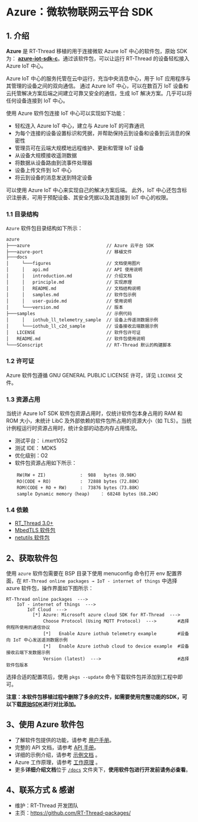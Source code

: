 # Azure：微软物联网云平台 SDK
## 1. 介绍

**Azure** 是 RT-Thread 移植的用于连接微软  Azure IoT 中心的软件包，原始 SDK 为： [**azure-iot-sdk-c**](https://github.com/Azure/azure-iot-sdk-c/tree/5299d0010226fdf2dabb3ac3c1f38eabe4500986)。通过该软件包，可以让运行 RT-Thread 的设备轻松接入 Azure IoT 中心。

Azure IoT 中心的服务托管在云中运行，充当中央消息中心，用于 IoT 应用程序与其管理的设备之间的双向通信。 通过 Azure IoT 中心，可以在数百万 IoT 设备和云托管解决方案后端之间建立可靠又安全的通信，生成 IoT 解决方案。几乎可以将任何设备连接到 IoT 中心。

使用 Azure 软件包连接 IoT 中心可以实现如下功能：

- 轻松连入 Azure IoT 中心，建立与 Azure IoT 的可靠通讯
- 为每个连接的设备设置标识和凭据，并帮助保持云到设备和设备到云消息的保密性
- 管理员可在云端大规模地远程维护、更新和管理 IoT 设备
- 从设备大规模接收遥测数据
- 将数据从设备路由到流事件处理器
- 设备上传文件到 IoT 中心
- 将云到设备的消息发送到特定设备

可以使用 Azure IoT 中心来实现自己的解决方案后端。 此外，IoT 中心还包含标识注册表，可用于预配设备、其安全凭据以及其连接到 IoT 中心的权限。

### 1.1 目录结构

`Azure` 软件包目录结构如下所示：

``` 
azure
├───azure                             // Azure 云平台 SDK
├───azure-port                        // 移植文件
├───docs 
│     └───figures                     // 文档使用图片
│     │   api.md                      // API 使用说明
│     │   introduction.md             // 介绍文档
│     │   principle.md                // 实现原理
│     │   README.md                   // 文档结构说明  
│     │   samples.md                  // 软件包示例
│     │   user-guide.md               // 使用说明
│     └───version.md                  // 版本
├───samples                           // 示例代码
│     │   iothub_ll_telemetry_sample  // 设备上传遥测数据示例
│     └───iothub_ll_c2d_sample        // 设备接收云端数据示例
│   LICENSE                           // 软件包许可证
│   README.md                         // 软件包使用说明
└───SConscript                        // RT-Thread 默认的构建脚本
```

### 1.2 许可证

Azure 软件包遵循 GNU GENERAL PUBLIC LICENSE 许可，详见 `LICENSE` 文件。

### 1.3 资源占用

当统计 Azure IoT SDK 软件包资源占用时，仅统计软件包本身占用的 RAM 和 ROM 大小，未统计 LibC 及外部依赖的软件包所占用的资源大小（如 TLS）。当统计例程运行时资源占用时，统计全部的动态内存占用情况。

- 测试平台： i.mxrt1052
- 测试 IDE： MDK5
- 优化级别：O2
- 软件包资源占用如下所示：
```
    RW(RW + ZI)             :  988   bytes（0.98K）
    RO(CODE + RO)           :  72888 bytes（72.88K）
    ROM(CODE + RO + RW)     :  73876 bytes（73.88K）
    sample Dynamic memory（heap)    ： 68248 bytes（68.24K）
```


### 1.4 依赖

- [RT_Thread 3.0+](https://github.com/RT-Thread/rt-thread/releases/tag/v3.0.4)
- [MbedTLS 软件包](https://github.com/RT-Thread-packages/mbedtls)
- [netutils 软件包](https://github.com/RT-Thread-packages/netutils)

## 2、获取软件包

使用 `azure` 软件包需要在 BSP 目录下使用 menuconfig 命令打开 env 配置界面，在 `RT-Thread online packages → IoT - internet of things`  中选择 azure 软件包，操作界面如下图所示：

```shell
RT-Thread online packages  --->
    IoT - internet of things  --->
        IoT Cloud  --->
          [*] Azure: Microsoft azure cloud SDK for RT-Thread  --->       
              Choose Protocol (Using MQTT Protocol)  --->        #选择例程所使用的通信协议
              [*]   Enable Azure iothub telemetry example        #设备向 IoT 中心发送遥测数据示例
              [*]   Enable Azure iothub cloud to device example  #设备接收云端下发数据示例       
              Version (latest)  --->                             #选择软件包版本
```
选择合适的配置项后，使用 `pkgs --update` 命令下载软件包并添加到工程中即可。

**注意：本软件包移植过程中删除了多余的文件，如需要使用完整功能的SDK，可以下载[原始SDK](https://github.com/Azure/azure-iot-sdk-c/tree/5299d0010226fdf2dabb3ac3c1f38eabe4500986)进行对比添加。**

## 3、使用 Azure 软件包

* 了解软件包提供的功能，请参考 [用户手册](docs/user-guide.md)。
* 完整的 API 文档，请参考 [API 手册](docs/api.md)。
* 详细的示例介绍，请参考 [示例文档](docs/samples.md) 。
* Azure 工作原理，请参考 [工作原理](docs/principle.md) 。
* 更多**详细介绍文档**位于 [`/docs`](/docs) 文件夹下，**使用软件包进行开发前请务必查看**。

## 4、联系方式 & 感谢

* 维护：RT-Thread 开发团队
* 主页：https://github.com/RT-Thread-packages/
